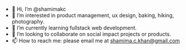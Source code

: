 - 👋 Hi, I’m @shamimakc
- 👀 I’m interested in product management, ux design, baking, hiking, photography.
- 🌱 I’m currently learning fullstack web development.
- 💞️ I’m looking to collaborate on social impact projects or products.
- 📫 How to reach me: please email me at shamima.c.khan@gmail.com

<!---
ckshamima/ckshamima is a ✨ special ✨ repository because its `README.md` (this file) appears on your GitHub profile.
You can click the Preview link to take a look at your changes.
--->
